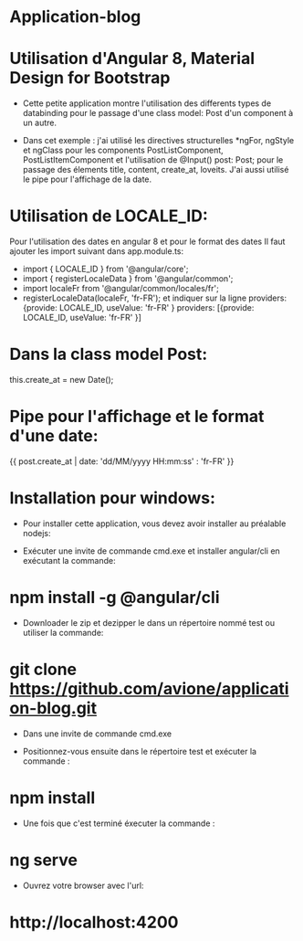# Application-blog

# Utilisation d'Angular 8, Material Design for Bootstrap 

* Cette petite application montre l'utilisation des differents types de databinding pour le passage d'une class model: Post d'un component à un autre.

* Dans cet exemple : 
j'ai utilisé les directives structurelles *ngFor, ngStyle et ngClass  pour les components  PostListComponent,  PostListItemComponent et l'utilisation de @Input()  post: Post; pour le passage des élements title, content, create_at, loveits.
J'ai aussi utilisé le pipe pour l'affichage de la date.


# Utilisation de LOCALE_ID: 
Pour l'utilisation des dates en angular 8 et pour le format des dates
Il faut ajouter les import suivant dans app.module.ts:
- import { LOCALE_ID } from '@angular/core';
- import { registerLocaleData } from '@angular/common';
- import localeFr from '@angular/common/locales/fr';
- registerLocaleData(localeFr, 'fr-FR');
et indiquer sur la ligne providers: {provide: LOCALE_ID, useValue: 'fr-FR' }
providers: [{provide: LOCALE_ID, useValue: 'fr-FR' }]
# Dans la class model Post:
this.create_at = new Date();
# Pipe pour l'affichage et le format d'une date:
{{ post.create_at | date: 'dd/MM/yyyy HH:mm:ss' : 'fr-FR' }}

# Installation pour windows:

* Pour installer cette application, vous devez avoir installer au préalable nodejs:

- Exécuter une invite de commande cmd.exe et installer angular/cli en exécutant la commande:
#		npm install -g @angular/cli

- Downloader le zip et dezipper le dans un répertoire nommé test ou utiliser la commande: 
#		git clone https://github.com/avione/application-blog.git 
- Dans une invite de commande cmd.exe 

- Positionnez-vous ensuite dans le répertoire test et exécuter la commande : 
#		npm install
- Une fois que c'est terminé éxecuter la commande : 
#		ng serve
- Ouvrez votre browser avec l'url:
#		http://localhost:4200
